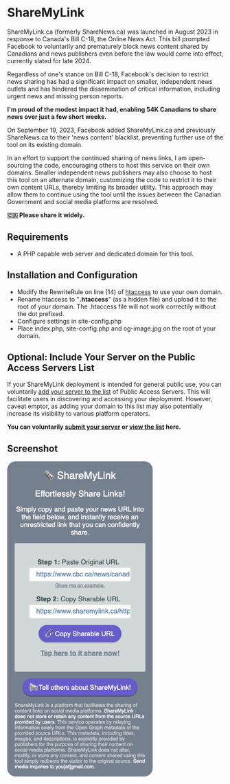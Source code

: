 # ShareMyLink
ShareMyLink.ca (formerly ShareNews.ca) was launched in August 2023 in response to Canada's Bill C-18, the Online News Act. This bill prompted Facebook to voluntarily and prematurely block news content shared by Canadians and news publishers even before the law would come into effect, currently slated for late 2024.

Regardless of one's stance on Bill C-18, Facebook's decision to restrict news sharing has had a significant impact on smaller, independent news outlets and has hindered the dissemination of critical information, including urgent news and missing person reports.

**I'm proud of the modest impact it had, enabling 54K Canadians to share news over just a few short weeks.**

On September 19, 2023, Facebook added ShareMyLink.ca and previously ShareNews.ca to their 'news content' blacklist, preventing further use of the tool on its existing domain.

In an effort to support the continued sharing of news links, I am open-sourcing the code, encouraging others to host this service on their own domains. Smaller independent news publishers may also choose to host this tool on an alternate domain, customizing the code to restrict it to their own content URLs, thereby limiting its broader utility. This approach may allow them to continue using the tool until the issues between the Canadian Government and social media platforms are resolved.

**🇨🇦 Please share it widely.**

## Requirements

- A PHP capable web server and dedicated domain for this tool.

## Installation and Configuration

- Modify the RewriteRule on line (14) of [htaccess](https://github.com/jordanwan/ShareMyLink/blob/main/htaccess) to use your own domain.
- Rename htaccess to "**.htaccess**" (as a hidden file) and upload it to the root of your domain. The .htaccess file will not work correctily without the dot prefixed.
- Configure settings in site-config.php
- Place index.php, site-config.php and og-image.jpg on the root of your domain.

## Optional: Include Your Server on the Public Access Servers List

If your ShareMyLink deployment is intended for general public use, you can voluntarily [add your server to the list](https://forms.gle/pZY46v4MhBhgyi7M6) of Public Access Servers. This will facilitate users in discovering and accessing your deployment. However, caveat emptor, as adding your domain to this list may also potentially increase its visibility to various platform operators.

**You can voluntarily [submit your server](https://forms.gle/pZY46v4MhBhgyi7M6) or [view the list](https://docs.google.com/spreadsheets/d/18_gCY_ZxaCFSqFaXNKglVvYNDk90WC3gQGUpb3hjFsk/edit?usp=sharing) here.**

## Screenshot

![ShareMyLink Interactive Tool](https://raw.githubusercontent.com/jordanwan/ShareMyLink/main/ShareMyLink.png)
